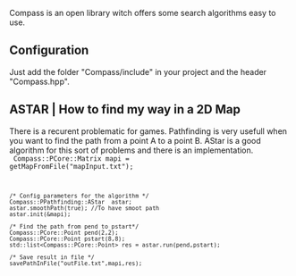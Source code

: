 Compass is an open library witch offers some search algorithms easy to use.

<h2>Configuration</h2>

Just add the folder "Compass/include" in your project and the header "Compass.hpp".

<h2>ASTAR | How to find my way in a 2D Map</h2>

There is a recurent problematic for games. Pathfinding is very usefull when you want to find the path from a point A to a point B. AStar is a good algorithm for 
this sort of problems and there is an implementation.
<br>
<code>
    Compass::PCore::Matrix<int> mapi = getMapFromFile("mapInput.txt");

    /* Config parameters for the algorithm */
    Compass::PPathfinding::AStar  astar;
    astar.smoothPath(true); //To have smoot path
    astar.init(&mapi);

    /* Find the path from pend to pstart*/
    Compass::PCore::Point pend(2,2);
    Compass::PCore::Point pstart(8,8);
    std::list<Compass::PCore::Point> res = astar.run(pend,pstart);

    /* Save result in file */
    savePathInFile("outFile.txt",mapi,res);
</code>



